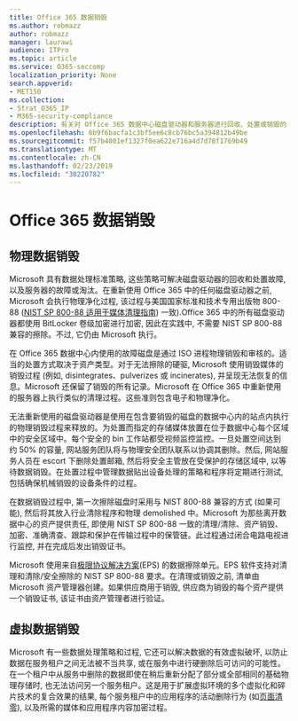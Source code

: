```yaml
---
title: Office 365 数据销毁
ms.author: robmazz
author: robmazz
manager: laurawi
audience: ITPro
ms.topic: article
ms.service: O365-seccomp
localization_priority: None
search.appverid:
- MET150
ms.collection:
- Strat_O365_IP
- M365-security-compliance
description: 有关对 Office 365 数据中心磁盘驱动器和服务器进行回收、处置或销毁的 Microsoft 策略的概述。
ms.openlocfilehash: 6b9f6bacfa1c3bf5ee6c8cb76bc5a394812b49be
ms.sourcegitcommit: f57b4001ef1327f0ea622e716a4d7d78f1769b49
ms.translationtype: MT
ms.contentlocale: zh-CN
ms.lasthandoff: 02/23/2019
ms.locfileid: "30220782"
---
```

# <a name="office-365-data-destruction"></a>Office 365 数据销毁

## <a name="physical-data-destruction"></a>物理数据销毁

Microsoft 具有数据处理标准策略, 这些策略可解决磁盘驱动器的回收和处置故障, 以及服务器的故障或淘汰。在重新使用 Office 365 中的任何磁盘驱动器之前, Microsoft 会执行物理净化过程, 该过程与美国国家标准和技术专用出版物 800-88 ([NIST SP 800-88 适用于媒体清理指南](http://nvlpubs.nist.gov/nistpubs/SpecialPublications/NIST.SP.800-88r1.pdf)) 一致).Office 365 中的所有磁盘驱动器都使用 BitLocker 卷级加密进行加密, 因此在实践中, 不需要 NIST SP 800-88 兼容的擦除。不过, 它仍由 Microsoft 执行。

在 Office 365 数据中心内使用的故障磁盘是通过 ISO 进程物理销毁和审核的。适当的处置方式取决于资产类型。对于无法擦除的硬驱, Microsoft 使用销毁媒体的销毁过程 (例如, disintegrates、pulverizes 或 incinerates), 并呈现无法恢复的信息。Microsoft 还保留了销毁的所有记录。Microsoft 在 Office 365 中重新使用的服务器上执行类似的清理过程。这些准则包含电子和物理净化。

无法重新使用的磁盘驱动器是使用在包含要销毁的磁盘的数据中心内的站点内执行的物理销毁过程来释放的。为处置而指定的存储媒体放置在位于数据中心每个区域中的安全区域中。每个安全的 bin 工作站都受视频监控监控。一旦处置空间达到约 50% 的容量, 网站服务团队将与物理安全团队联系以协调其删除。然后, 网站服务人员在 escort 下删除处置邮箱, 然后将安全主管放在受保护的存储区域中, 以等待数据销毁。在处置过程中管理数据贴出设备处理的策略和程序将定期进行测试, 包括确保机械销毁的设备条件的过程。

在数据销毁过程中, 第一次擦除磁盘时采用与 NIST 800-88 兼容的方式 (如果可能), 然后将其放入行业清除程序和物理 demolished 中。Microsoft 为那些离开数据中心的资产提供责任, 即使用 NIST SP 800-88 一致的清理/清除、资产销毁、加密、准确清查、跟踪和保护在传输过程中的保管链。此过程通过闭合电路电视进行监控, 并在完成后发出销毁证书。

Microsoft 使用来自[极限协议解决方案](http://www.enterprisedataerasure.com/)(EPS) 的数据擦除单元。EPS 软件支持对清理和清除/安全擦除的 NIST SP 800-88 要求。在清理或销毁之前, 清单由 Microsoft 资产管理器创建。如果供应商用于销毁, 供应商为销毁的每个资产提供一个销毁证书, 该证书由资产管理者进行验证。

## <a name="virtual-data-destruction"></a>虚拟数据销毁

Microsoft 有一些数据处理策略和过程, 它还可以解决数据的有效虚拟破坏, 以防止数据在服务租户之间无法被不当共享, 或在服务中进行硬删除后可访问的可能性。在一个租户中从服务中删除的数据即使在稍后重新分配了部分或全部相同的基础物理存储时, 也无法访问另一个服务租户。这是用于扩展虚拟环境的多个虚拟化和碎片技术的复合效果的结果, 每个服务租户中的应用程序的活动删除行为 (如[页面清零](https://docs.microsoft.com/office365/securitycompliance/office-365-exchange-online-data-deletion#page-zeroing)), 以及所需的媒体和应用程序内容加密过程。